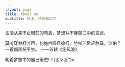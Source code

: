 ```yaml
---
layout: page
title: About me
subtitle: 技术、诗词和远方
---
```


生活从来不止眼前的苟且，梦想从不眷顾口中的空谈。    
    
莫听穿林打叶声，何妨吟啸且徐行。竹杖芒鞋轻胜马，谁怕？    
一蓑烟雨任平生。       ——苏轼《定风波》     
      
朝着梦想中的自己前进!ヾ(≧▽≦*)o


